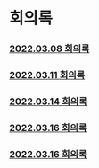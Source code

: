 # 회의록
### [2022.03.08 회의록](https://github.com/returnZ3RO/document/blob/main/meetting/220308.md)
### [2022.03.11 회의록](https://github.com/returnZ3RO/document/blob/main/meetting/220311.md)
### [2022.03.14 회의록](https://github.com/returnZ3RO/document/blob/main/meetting/220314.md)
### [2022.03.16 회의록](https://github.com/returnZ3RO/document/blob/main/meetting/220316.md)
### [2022.03.16 회의록](https://github.com/returnZ3RO/document/blob/main/meetting/220317.md)
